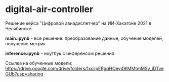# digital-air-controller
Решение кейса "Цифровой авиадиспетчер" на ИИ-Хакатоне 2021 в Челябинске.

__main.ipynb__ - все решение: преобразование данные, обучение моделей, получение метрик

__inference.ipynb__ - ноутбук с инференсом решения

Ссылка на обученные модели: https://drive.google.com/drive/folders/1xciipERgqHOey49lMMtmMSy_iDTveGUb?usp=sharing

